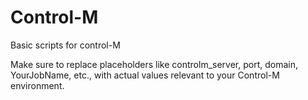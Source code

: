 # Control-M
Basic scripts for control-M



Make sure to replace placeholders like controlm_server, port, domain, YourJobName, etc., with actual values relevant to your Control-M environment.
